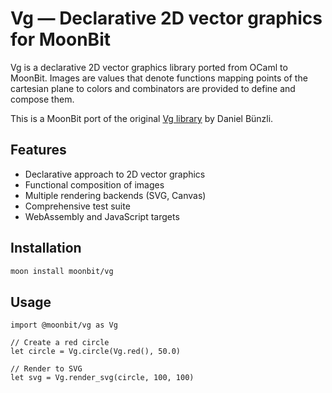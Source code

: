 # Vg — Declarative 2D vector graphics for MoonBit

Vg is a declarative 2D vector graphics library ported from OCaml to MoonBit. Images are values that denote functions mapping points of the cartesian plane to colors and combinators are provided to define and compose them.

This is a MoonBit port of the original [Vg library](https://github.com/dbuenzli/vg) by Daniel Bünzli.

## Features

- Declarative approach to 2D vector graphics
- Functional composition of images
- Multiple rendering backends (SVG, Canvas)
- Comprehensive test suite
- WebAssembly and JavaScript targets

## Installation

```bash
moon install moonbit/vg
```

## Usage

```moonbit
import @moonbit/vg as Vg

// Create a red circle
let circle = Vg.circle(Vg.red(), 50.0)

// Render to SVG
let svg = Vg.render_svg(circle, 100, 100)
```